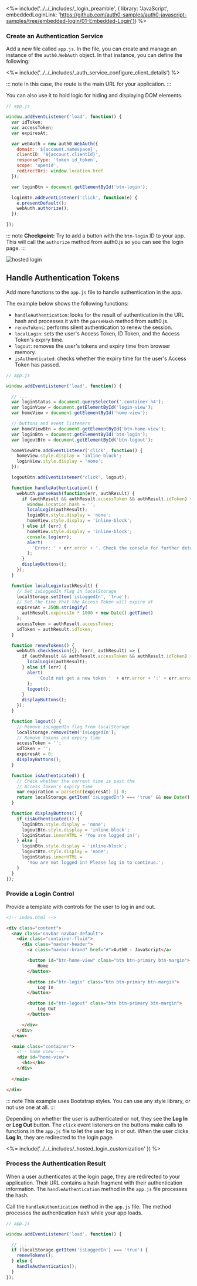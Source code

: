 <%= include('../../_includes/_login_preamble', { library: 'JavaScript', embeddedLoginLink: 'https://github.com/auth0-samples/auth0-javascript-samples/tree/embedded-login/01-Embedded-Login'}) %>

### Create an Authentication Service

Add a new file called `app.js`. In the file, you can create and manage an instance of the `auth0.WebAuth` object. In that instance, you can define the following:

<%= include('../../_includes/_auth_service_configure_client_details') %>

::: note
In this case, the route is the main URL for your application.
:::

You can also use it to hold logic for hiding and displaying DOM elements.

```js
// app.js

window.addEventListener('load', function() {
  var idToken;
  var accessToken;
  var expiresAt;

  var webAuth = new auth0.WebAuth({
    domain: '${account.namespace}',
    clientID: '${account.clientId}',
    responseType: 'token id_token',
    scope: 'openid',
    redirectUri: window.location.href
  });

  var loginBtn = document.getElementById('btn-login');

  loginBtn.addEventListener('click', function(e) {
    e.preventDefault();
    webAuth.authorize();
  });

});
```

::: note
**Checkpoint:** Try to add a button with the `btn-login` ID to your app. This will call the `authorize` method from auth0.js so you can see the login page.
:::

![hosted login](/media/articles/web/hosted-login.png)

## Handle Authentication Tokens

Add more functions to the `app.js` file to handle authentication in the app.

The example below shows the following functions:
* `handleAuthentication`: looks for the result of authentication in the URL hash and processes it with the `parseHash` method from auth0.js.
* `renewTokens`: performs silent authentication to renew the session.
* `localLogin`: sets the user's Access Token, ID Token, and the Access Token's expiry time.
* `logout`: removes the user's tokens and expiry time from browser memory.
* `isAuthenticated`: checks whether the expiry time for the user's Access Token has passed.

```js
// app.js

window.addEventListener('load', function() {

  // ...
  var loginStatus = document.querySelector('.container h4');
  var loginView = document.getElementById('login-view');
  var homeView = document.getElementById('home-view');

  // buttons and event listeners
  var homeViewBtn = document.getElementById('btn-home-view');
  var loginBtn = document.getElementById('btn-login');
  var logoutBtn = document.getElementById('btn-logout');

  homeViewBtn.addEventListener('click', function() {
    homeView.style.display = 'inline-block';
    loginView.style.display = 'none';
  });

  logoutBtn.addEventListener('click', logout);

  function handleAuthentication() {
    webAuth.parseHash(function(err, authResult) {
      if (authResult && authResult.accessToken && authResult.idToken) {
        window.location.hash = '';
        localLogin(authResult);
        loginBtn.style.display = 'none';
        homeView.style.display = 'inline-block';
      } else if (err) {
        homeView.style.display = 'inline-block';
        console.log(err);
        alert(
          'Error: ' + err.error + '. Check the console for further details.'
        );
      }
      displayButtons();
    });
  }

  function localLogin(authResult) {
    // Set isLoggedIn flag in localStorage
    localStorage.setItem('isLoggedIn', 'true');
    // Set the time that the Access Token will expire at
    expiresAt = JSON.stringify(
      authResult.expiresIn * 1000 + new Date().getTime()
    );
    accessToken = authResult.accessToken;
    idToken = authResult.idToken;
  }

  function renewTokens() {
    webAuth.checkSession({}, (err, authResult) => {
      if (authResult && authResult.accessToken && authResult.idToken) {
        localLogin(authResult);
      } else if (err) {
        alert(
            'Could not get a new token '  + err.error + ':' + err.error_description + '.'
        );
        logout();
      }
      displayButtons();
    });
  }

  function logout() {
    // Remove isLoggedIn flag from localStorage
    localStorage.removeItem('isLoggedIn');
    // Remove tokens and expiry time
    accessToken = '';
    idToken = '';
    expiresAt = 0;
    displayButtons();
  }

  function isAuthenticated() {
    // Check whether the current time is past the
    // Access Token's expiry time
    var expiration = parseInt(expiresAt) || 0;
    return localStorage.getItem('isLoggedIn') === 'true' && new Date().getTime() < expiration;
  }

  function displayButtons() {
    if (isAuthenticated()) {
      loginBtn.style.display = 'none';
      logoutBtn.style.display = 'inline-block';
      loginStatus.innerHTML = 'You are logged in!';
    } else {
      loginBtn.style.display = 'inline-block';
      logoutBtn.style.display = 'none';
      loginStatus.innerHTML =
        'You are not logged in! Please log in to continue.';
    }
  }
});
```

### Provide a Login Control

Provide a template with controls for the user to log in and out.

```html
<!-- index.html -->

<div class="content">
  <nav class="navbar navbar-default">
    <div class="container-fluid">
      <div class="navbar-header">
        <a class="navbar-brand" href="#">Auth0 - JavaScript</a>

        <button id="btn-home-view" class="btn btn-primary btn-margin">
            Home
        </button>

        <button id="btn-login" class="btn btn-primary btn-margin">
            Log In
        </button>

        <button id="btn-logout" class="btn btn-primary btn-margin">
            Log Out
        </button>

      </div>
    </div>
  </nav>

  <main class="container">
    <!-- home view -->
    <div id="home-view">
      <h4></h4>
    </div>
    
  </main>

</div>
```

::: note
This example uses Bootstrap styles. You can use any style library, or not use one at all.
:::

Depending on whether the user is authenticated or not, they see the **Log In** or **Log Out** button. The `click` event listeners on the buttons make calls to functions in the `app.js` file to let the user log in or out. When the user clicks **Log In**, they are redirected to the login page. 

<%= include('../../_includes/_hosted_login_customization' }) %>

### Process the Authentication Result

When a user authenticates at the login page, they are redirected to your application. Their URL contains a hash fragment with their authentication information. The `handleAuthentication` method in the `app.js` file processes the hash. 

Call the `handleAuthentication` method in the `app.js` file. The method processes the authentication hash while your app loads. 

```js
// app.js

window.addEventListener('load', function() {

  // ...
  if (localStorage.getItem('isLoggedIn') === 'true') {
    renewTokens();
  } else {
    handleAuthentication();
  }
});
```
